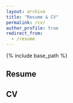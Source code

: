 ```yaml
---
layout: archive
title: "Resume & CV"
permalink: /cv/
author_profile: true
redirect_from:
  - /resume
---
```


{% include base_path %}

## Resume

<object data="../files/resume_Breitbart_20230919.pdf" width="1000" height="1000" type='application/pdf'></object>


## CV

<object data="../files/CV_Breitbart_20230914.pdf" width="1000" height="1000" type='application/pdf'></object>
